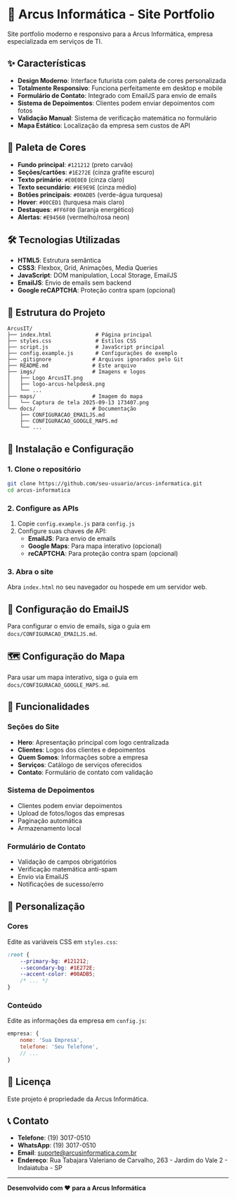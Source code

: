 # 🚀 Arcus Informática - Site Portfolio

Site portfolio moderno e responsivo para a Arcus Informática, empresa especializada em serviços de TI.

## ✨ Características

- **Design Moderno**: Interface futurista com paleta de cores personalizada
- **Totalmente Responsivo**: Funciona perfeitamente em desktop e mobile
- **Formulário de Contato**: Integrado com EmailJS para envio de emails
- **Sistema de Depoimentos**: Clientes podem enviar depoimentos com fotos
- **Validação Manual**: Sistema de verificação matemática no formulário
- **Mapa Estático**: Localização da empresa sem custos de API

## 🎨 Paleta de Cores

- **Fundo principal**: `#121212` (preto carvão)
- **Seções/cartões**: `#1E272E` (cinza grafite escuro)
- **Texto primário**: `#E0E0E0` (cinza claro)
- **Texto secundário**: `#9E9E9E` (cinza médio)
- **Botões principais**: `#00ADB5` (verde-água turquesa)
- **Hover**: `#00CED1` (turquesa mais claro)
- **Destaques**: `#FF6F00` (laranja energético)
- **Alertas**: `#E94560` (vermelho/rosa neon)

## 🛠️ Tecnologias Utilizadas

- **HTML5**: Estrutura semântica
- **CSS3**: Flexbox, Grid, Animações, Media Queries
- **JavaScript**: DOM manipulation, Local Storage, EmailJS
- **EmailJS**: Envio de emails sem backend
- **Google reCAPTCHA**: Proteção contra spam (opcional)

## 📁 Estrutura do Projeto

```
ArcusIT/
├── index.html              # Página principal
├── styles.css              # Estilos CSS
├── script.js               # JavaScript principal
├── config.example.js       # Configurações de exemplo
├── .gitignore             # Arquivos ignorados pelo Git
├── README.md              # Este arquivo
├── imgs/                  # Imagens e logos
│   ├── Logo ArcusIT.png
│   ├── logo-arcus-helpdesk.png
│   └── ...
├── maps/                  # Imagem do mapa
│   └── Captura de tela 2025-09-13 173407.png
└── docs/                  # Documentação
    ├── CONFIGURACAO_EMAILJS.md
    ├── CONFIGURACAO_GOOGLE_MAPS.md
    └── ...
```

## 🚀 Instalação e Configuração

### 1. Clone o repositório
```bash
git clone https://github.com/seu-usuario/arcus-informatica.git
cd arcus-informatica
```

### 2. Configure as APIs
1. Copie `config.example.js` para `config.js`
2. Configure suas chaves de API:
   - **EmailJS**: Para envio de emails
   - **Google Maps**: Para mapa interativo (opcional)
   - **reCAPTCHA**: Para proteção contra spam (opcional)

### 3. Abra o site
Abra `index.html` no seu navegador ou hospede em um servidor web.

## 📧 Configuração do EmailJS

Para configurar o envio de emails, siga o guia em `docs/CONFIGURACAO_EMAILJS.md`.

## 🗺️ Configuração do Mapa

Para usar um mapa interativo, siga o guia em `docs/CONFIGURACAO_GOOGLE_MAPS.md`.

## 📱 Funcionalidades

### Seções do Site
- **Hero**: Apresentação principal com logo centralizada
- **Clientes**: Logos dos clientes e depoimentos
- **Quem Somos**: Informações sobre a empresa
- **Serviços**: Catálogo de serviços oferecidos
- **Contato**: Formulário de contato com validação

### Sistema de Depoimentos
- Clientes podem enviar depoimentos
- Upload de fotos/logos das empresas
- Paginação automática
- Armazenamento local

### Formulário de Contato
- Validação de campos obrigatórios
- Verificação matemática anti-spam
- Envio via EmailJS
- Notificações de sucesso/erro

## 🔧 Personalização

### Cores
Edite as variáveis CSS em `styles.css`:
```css
:root {
    --primary-bg: #121212;
    --secondary-bg: #1E272E;
    --accent-color: #00ADB5;
    /* ... */
}
```

### Conteúdo
Edite as informações da empresa em `config.js`:
```javascript
empresa: {
    nome: 'Sua Empresa',
    telefone: 'Seu Telefone',
    // ...
}
```

## 📄 Licença

Este projeto é propriedade da Arcus Informática.

## 📞 Contato

- **Telefone**: (19) 3017-0510
- **WhatsApp**: (19) 3017-0510
- **Email**: suporte@arcusinformatica.com.br
- **Endereço**: Rua Tabajara Valeriano de Carvalho, 263 - Jardim do Vale 2 - Indaiatuba - SP

---

**Desenvolvido com ❤️ para a Arcus Informática**